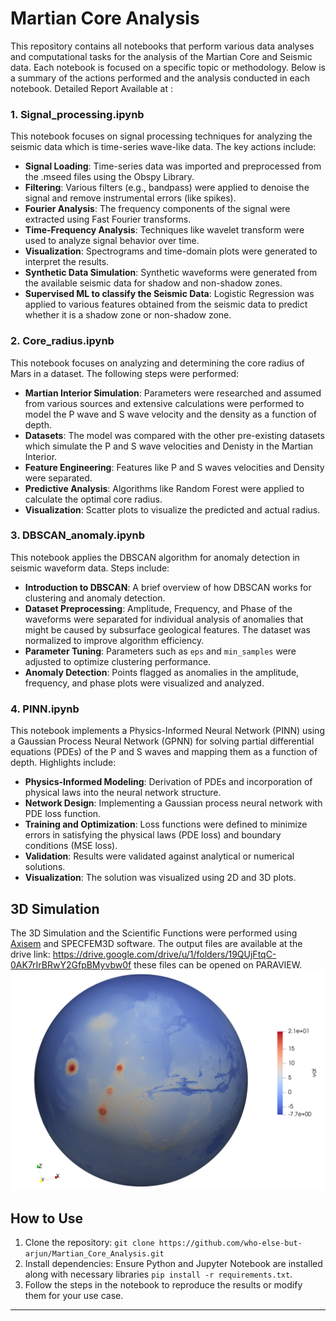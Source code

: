 # Martian Core Analysis

This repository contains all notebooks that perform various data analyses and computational tasks for the analysis of the Martian Core and Seismic data. Each notebook is focused on a specific topic or methodology. Below is a summary of the actions performed and the analysis conducted in each notebook. 
Detailed Report Available at :

### 1. Signal_processing.ipynb
This notebook focuses on signal processing techniques for analyzing the seismic data which is time-series wave-like data. The key actions include:
- **Signal Loading**: Time-series data was imported and preprocessed from the .mseed files using the Obspy Library.
- **Filtering**: Various filters (e.g., bandpass) were applied to denoise the signal and remove instrumental errors (like spikes).
- **Fourier Analysis**: The frequency components of the signal were extracted using Fast Fourier transforms.
- **Time-Frequency Analysis**: Techniques like wavelet transform were used to analyze signal behavior over time.
- **Visualization**: Spectrograms and time-domain plots were generated to interpret the results.
- **Synthetic Data Simulation**: Synthetic waveforms were generated from the available seismic data for shadow and non-shadow zones. 
- **Supervised ML to classify the Seismic Data**: Logistic Regression was applied to various features obtained from the seismic data to predict whether it is a shadow zone or non-shadow zone.

### 2. Core_radius.ipynb
This notebook focuses on analyzing and determining the core radius of Mars in a dataset. The following steps were performed:
- **Martian Interior Simulation**: Parameters were researched and assumed from various sources and extensive calculations were performed to model the P wave and S wave velocity and the density as a function of depth.
- **Datasets**: The model was compared with the other pre-existing datasets which simulate the P and S wave velocities and Denisty in the Martian Interior.
- **Feature Engineering**: Features like P and S waves velocities and Density were separated.
- **Predictive Analysis**: Algorithms like Random Forest were applied to calculate the optimal core radius.
- **Visualization**: Scatter plots to visualize the predicted and actual radius.

### 3. DBSCAN_anomaly.ipynb
This notebook applies the DBSCAN algorithm for anomaly detection in seismic waveform data. Steps include:
- **Introduction to DBSCAN**: A brief overview of how DBSCAN works for clustering and anomaly detection.
- **Dataset Preprocessing**: Amplitude, Frequency, and Phase of the waveforms were separated for individual analysis of anomalies that might be caused by subsurface geological features. The dataset was normalized to improve algorithm efficiency.
- **Parameter Tuning**: Parameters such as `eps` and `min_samples` were adjusted to optimize clustering performance.
- **Anomaly Detection**: Points flagged as anomalies in the amplitude, frequency, and phase plots were visualized and analyzed.

### 4. PINN.ipynb
This notebook implements a Physics-Informed Neural Network (PINN) using a Gaussian Process Neural Network (GPNN) for solving partial differential equations (PDEs) of the P and S waves and mapping them as a function of depth. Highlights include:
- **Physics-Informed Modeling**: Derivation of PDEs and incorporation of physical laws into the neural network structure.
- **Network Design**: Implementing a Gaussian process neural network with PDE loss function.
- **Training and Optimization**: Loss functions were defined to minimize errors in satisfying the physical laws (PDE loss) and boundary conditions (MSE loss).
- **Validation**: Results were validated against analytical or numerical solutions.
- **Visualization**: The solution was visualized using 2D and 3D plots.

## 3D Simulation
The 3D Simulation and the Scientific Functions were performed using [Axisem](https://github.com/geodynamics/axisem) and SPECFEM3D software. The output files are available at the drive link: https://drive.google.com/drive/u/1/folders/19QUjFtqC-0AK7rIrBRwY2GfpBMyvbw0f these files can be opened on PARAVIEW. 
![](/3D/topography.png)
## How to Use
1. Clone the repository: `git clone https://github.com/who-else-but-arjun/Martian_Core_Analysis.git`
2. Install dependencies: Ensure Python and Jupyter Notebook are installed along with necessary libraries `pip install -r requirements.txt`.
4. Follow the steps in the notebook to reproduce the results or modify them for your use case.

---
